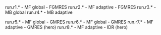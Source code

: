 run.r1.* - MF global - FGMRES
run.r2.* - MF adaptive - FGMRES
run.r3.* - MB global
run.r4.* - MB adaptive

run.r5.* - MF global - GMRES
run.r6.* - MF global - GMRES
run.r7.* - MF adaptive - GMRES (hero)
run.r8.* - MF adaptive - IDR (hero)
